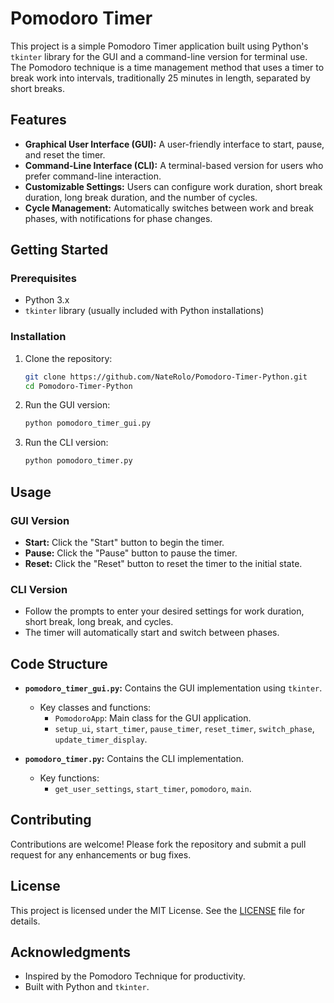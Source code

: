 # Pomodoro Timer

This project is a simple Pomodoro Timer application built using Python's `tkinter` library for the GUI and a command-line version for terminal use. The Pomodoro technique is a time management method that uses a timer to break work into intervals, traditionally 25 minutes in length, separated by short breaks.

## Features

- **Graphical User Interface (GUI):** A user-friendly interface to start, pause, and reset the timer.
- **Command-Line Interface (CLI):** A terminal-based version for users who prefer command-line interaction.
- **Customizable Settings:** Users can configure work duration, short break duration, long break duration, and the number of cycles.
- **Cycle Management:** Automatically switches between work and break phases, with notifications for phase changes.

## Getting Started

### Prerequisites

- Python 3.x
- `tkinter` library (usually included with Python installations)

### Installation

1. Clone the repository:
   ```bash
   git clone https://github.com/NateRolo/Pomodoro-Timer-Python.git
   cd Pomodoro-Timer-Python
   ```

2. Run the GUI version:
   ```bash
   python pomodoro_timer_gui.py
   ```

3. Run the CLI version:
   ```bash
   python pomodoro_timer.py
   ```

## Usage

### GUI Version

- **Start:** Click the "Start" button to begin the timer.
- **Pause:** Click the "Pause" button to pause the timer.
- **Reset:** Click the "Reset" button to reset the timer to the initial state.

### CLI Version

- Follow the prompts to enter your desired settings for work duration, short break, long break, and cycles.
- The timer will automatically start and switch between phases.

## Code Structure

- **`pomodoro_timer_gui.py`:** Contains the GUI implementation using `tkinter`.
  - Key classes and functions:
    - `PomodoroApp`: Main class for the GUI application.
    - `setup_ui`, `start_timer`, `pause_timer`, `reset_timer`, `switch_phase`, `update_timer_display`.

- **`pomodoro_timer.py`:** Contains the CLI implementation.
  - Key functions:
    - `get_user_settings`, `start_timer`, `pomodoro`, `main`.

## Contributing

Contributions are welcome! Please fork the repository and submit a pull request for any enhancements or bug fixes.

## License

This project is licensed under the MIT License. See the [LICENSE](LICENSE) file for details.

## Acknowledgments

- Inspired by the Pomodoro Technique for productivity.
- Built with Python and `tkinter`.
